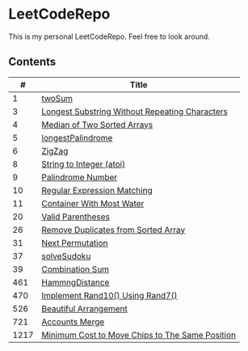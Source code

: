 # LeetCodeRepo
This is my personal LeetCodeRepo.
Feel free to look around.


## Contents
|  \#   | Title  |
|  ----  | ----  |
|1|[twoSum](URL 'https://github.com/CheckHarry/LeetCodeRepo/tree/main/1.%20twoSum')|
|3|[Longest Substring Without Repeating Characters](URL 'https://github.com/CheckHarry/LeetCodeRepo/tree/main/3.%20Longest%20Substring%20Without%20Repeating%20Characters')|
|4|[Median of Two Sorted Arrays](URL 'https://github.com/CheckHarry/LeetCodeRepo/tree/main/4.%20Median%20of%20Two%20Sorted%20Arrays')|
|5|[longestPalindrome](URL 'https://github.com/CheckHarry/LeetCodeRepo/tree/main/5.%20longestPalindrome')|
|6|[ZigZag](URL 'https://github.com/CheckHarry/LeetCodeRepo/tree/main/6.%20ZigZag')|
|8|[ String to Integer (atoi)](URL 'https://github.com/CheckHarry/LeetCodeRepo/tree/main/8.%20%20String%20to%20Integer%20(atoi)')|
|9|[Palindrome Number](URL 'https://github.com/CheckHarry/LeetCodeRepo/tree/main/9.%20Palindrome%20Number')|
|10|[Regular Expression Matching](URL 'https://github.com/CheckHarry/LeetCodeRepo/tree/main/10.%20Regular%20Expression%20Matching')|
|11|[Container With Most Water](URL 'https://github.com/CheckHarry/LeetCodeRepo/tree/main/11.%20Container%20With%20Most%20Water')|
|20|[Valid Parentheses](URL 'https://github.com/CheckHarry/LeetCodeRepo/tree/main/20.%20Valid%20Parentheses')|
|26|[Remove Duplicates from Sorted Array](URL 'https://github.com/CheckHarry/LeetCodeRepo/tree/main/26.%20Remove%20Duplicates%20from%20Sorted%20Array')|
|31|[Next Permutation](URL 'https://github.com/CheckHarry/LeetCodeRepo/tree/main/31.%20Next%20Permutation')|
|37|[solveSudoku](URL 'https://github.com/CheckHarry/LeetCodeRepo/tree/main/37.%20solveSudoku')|
|39|[Combination Sum](URL 'https://github.com/CheckHarry/LeetCodeRepo/tree/main/39.%20Combination%20Sum')|
|461|[HammngDistance](URL 'https://github.com/CheckHarry/LeetCodeRepo/tree/main/461.%20HammngDistance')|
|470|[Implement Rand10() Using Rand7()](URL 'https://github.com/CheckHarry/LeetCodeRepo/tree/main/470.%20Implement%20Rand10()%20Using%20Rand7()')|
|526|[Beautiful Arrangement](URL 'https://github.com/CheckHarry/LeetCodeRepo/tree/main/526.%20Beautiful%20Arrangement')|
|721|[Accounts Merge](URL 'https://github.com/CheckHarry/LeetCodeRepo/tree/main/721.%20Accounts%20Merge')|
|1217|[Minimum Cost to Move Chips to The Same Position](URL 'https://github.com/CheckHarry/LeetCodeRepo/tree/main/1217.%20Minimum%20Cost%20to%20Move%20Chips%20to%20The%20Same%20Position')|
